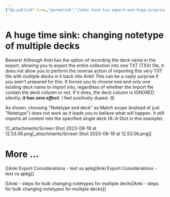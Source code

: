 ```yaml
---
{"dg-publish":true,"permalink":"/anki-text-tsv-import-one-huge-surprise/","noteIcon":"2"}
---
```


# A huge time sink: changing notetype of multiple decks

Beware! Although Anki has the option of recording the deck name in the export, allowing you to export the entire collection into one TXT (TSV) file, it does not allow you to perform the reverse action of importing this very TXT file with multiple decks in it back into Anki! This can be a nasty surprise if you aren't prepared for this. It forces you to choose one and only one existing deck name to import into, regardless of whether the import file contain the deck column or not. If it does, the deck column is IGNORED silently; ***it has zero effect.*** I feel positively duped. 😡

As shown, choosing "Notetype and deck" as Match scope (instead of just "Notetype") does not work as it leads you to believe what will happen. It still imports all content into the specified single deck (A::A-Dict in this example). 

![[_attachments/Screen Shot 2023-08-19 at 12.53.06.png\|_attachments/Screen Shot 2023-08-19 at 12.53.06.png]]

# More ...

[[Anki Export Considerations - text vs apkg\|Anki Export Considerations - text vs apkg]]

[[Anki - steps for bulk changing notetypes for multiple decks\|Anki - steps for bulk changing notetypes for multiple decks]]